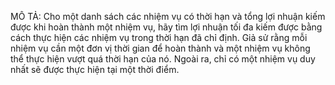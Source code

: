 MÔ TẢ: Cho một danh sách các nhiệm vụ có thời hạn và tổng lợi nhuận kiếm được khi hoàn thành một nhiệm vụ,
      hãy tìm lợi nhuận tối đa kiếm được bằng cách thực hiện các nhiệm vụ trong thời hạn đã chỉ định. 
      Giả sử rằng mỗi nhiệm vụ cần một đơn vị thời gian để hoàn thành và một nhiệm vụ không thể thực hiện
       vượt quá thời hạn của nó. Ngoài ra, chỉ có một nhiệm vụ duy nhất sẽ được thực hiện tại một thời điểm.







